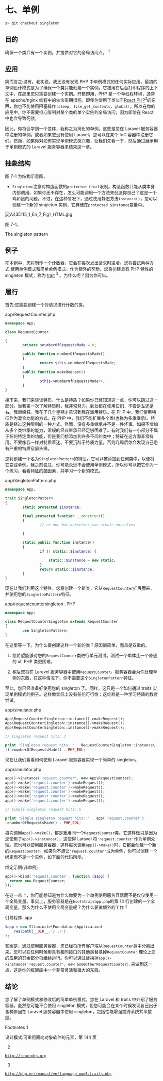 # 七、单例

```php
$> git checkout singleton

```

## 目的

确保一个类只有一个实例，并提供对它的全局访问点。 <sup>1</sup>

## 应用

简而言之:没有。老实说，我还没有发现 PHP 中单例模式的任何实际应用。最初的单例设计模式是为了确保一个类只能创建一个实例。它被用在后台打印程序的上下文中，在那里您只需要创建一个实例。开箱即用，PHP 是一个单线程环境，通常在 apache/nginx 线程中的生命周期很短。即使你使用了类似于[React PHP](http://reactphp.org/)<sup>2</sup>的东西，你也不能使用阻塞操作`(sleep, file_get_contents, global)`，所以在你的应用中，你不需要担心限制对某个类的单个实例的全局访问，因为即使在 React 中也会导致死锁。

因此，你将会学到一个变体，我称之为简化的单例。这些是您在 Laravel 服务容器中注册的单例，或者如果您没有使用 Laravel，您可以在某个 IoC 容器中注册它们。然而，如果你对如何实现单例模式感兴趣，让我们先看一下，然后通过展示用于单例模式的 Laravel 服务容器来结束这一章。

## 抽象结构

图 7-1 为结构示意图。

*   `Singleton`:注意对构造函数的`protected final`限制。构造函数只能从类本身内部调用。如果你还不存在，怎么可能调用一个方法来创造你自己？这是一个鸡和蛋的问题。不过，在这种情况下，通过使用静态方法`instance()`，您可以创建一个新的 singleton 实例，它存储在`protected $instance`变量中。

![A435115_1_En_7_Fig1_HTML.jpg](img/A435115_1_En_7_Fig1_HTML.jpg)

图 7-1。

The singleton pattern

## 例子

在本例中，您将制作一个计数器，它会在每次发出请求时递增。您将尝试两种方式:使用单例模式和简单单例模式。作为额外的奖励，您将创建具有 PHP 特性的 singleton 模式，称为 [trait](http://php.net/manual/en/language.oop5.traits.php) <sup>3</sup> 。为什么呢？因为你可以。

## 履行

首先:您需要创建一个对请求进行计数的类。

app/RequestCounter.php

```php
namespace App;

class RequestCounter

{
        private $numberOfRequestsMade = 0;

        public function numberOfRequestsMade()
        {
                return $this->numberOfRequestsMade;
        }
        public function makeRequest()
        {
                $this->numberOfRequestsMade++;
        }
}

```

接下来，我们来谈谈特质。什么是特质？如果你已经知道这一点，你可以跳过这一部分。当我第一次了解特质时，我非常努力，到处都在使用它们，不管是左还是右。我很疯狂。我花了几个星期才意识到我在滥用特质。在 PHP 中，我们使用特征作为混合功能的方式。在 PHP 中，我们不能扩展多个类(也称为多重继承)。特质是绕过这种限制的一种方式。然而，没有多重继承并不是一件坏事。如果不增加从多个类继承的能力，常规的经典继承已经足够困难了。有时我们有一小部分不属于任何特定类的功能，但是我们想添加到许多不同的类中；特征在这方面非常有用。不要像我一样对特质着迷。不要沉醉于特质力量，否则几周后你会发现自己患有严重的特质宿醉头痛。

您将创建一个名为`SingletonPattern`的特征，它可以被添加到任何类中，以便将它变成单例。我之前说过，你可能永远不会使用单例模式，所以你可以把它作为一个练习，看看特征的酷因素，并学习一个新的模式。

app/SingletonPattern.php

```php
namespace App;

trait SingletonPattern
{
        static protected $instance;

        final protected function __construct()
        {
                // no one but ourselves can create ourselves

        }

        static public function instance()
        {
                if (! static::$instance) {

                    static::$instance = new static;
                }
                return static::$instance;
        }
}

```

现在让我们利用这个特性。您将创建一个新类，它从`RequestCounter`扩展而来，并使用您的`SingletonPattern`特征。

app/requestcountersingleton . PHP

```php
namespace App;

class RequestCounterSingleton extends RequestCounter
{
        use SingletonPattern;
}

```

在这里等一下。为什么要创建这样一个新的类？原因很简单，而且是双重的。

1.  您希望能够对您的`RequestCounter`类进行单元测试。测试一个单体比一个普通的 ol' PHP 类更困难。

2.  稍后您将在 Laravel 服务容器中使用`RequestCounter`。服务容器会为你处理单例的东西，在这种情况下，你不需要这个`SingletonPattern`特征。

至此，您已经准备好使用您的 singleton 了。同样，这只是一个如何通过 traits 实现单例模式的例子。这样做实际上没有任何可行性；这纯粹是一种学习特质的教育尝试。

app/simulator.php

```php
App\RequestCounterSingleton::instance()->makeRequest();
App\RequestCounterSingleton::instance()->makeRequest();
App\RequestCounterSingleton::instance()->makeRequest();

// Singleton request hits: 3

print 'Singleton request hits: ' . RequestCounterSingleton::instance\
()->numberOfRequestsMade() . PHP_EOL;

```

现在让我们看看如何使用 Laravel 服务容器实现一个简单的 singleton。

app/simulator.php

```php
app()->instance('request.counter', new App\RequestCounter);
app()->make('request.counter')->makeRequest();
app()->make('request.counter')->makeRequest();
app()->make('request.counter')->makeRequest();
app()->make('request.counter')->makeRequest();
app()->make('request.counter')->makeRequest();

// Simple singleton request hits: 5

print 'Simple singleton request hits: ' . app('request.counter')
->numberOfRequestsMade() . PHP_EOL;

```

每次调用`app()->make()`，都是重用同一个`RequestCounter`类。它这样做只是因为您使用了`app()->instance()`，这使得 Laravel 将`'request.counter'`作为单例处理。您也可以使用服务容器，这样每次调用`app()->make()`时，它都会创建一个新的`RequestCounter`。如果你不想让`'request.counter'`成为单例，你可以创建一个绑定而不是一个实例，如下面的代码所示。

绑定示例(非单例)

```php
app()->bind('request.counter', function ($app) {
  return new RequestCounter;
});

```

在这一点上，你可能想知道为什么你要为一个单例使用服务容器而不是仅仅使用一个全局变量。事实上，服务容器是在`bootstrap/app.php`的第 14 行创建的一个全局变量。那么为什么不使用全局变量呢？为什么要做额外的工作？

引导程序. app

```php
$app = new Illuminate\Foundation\Application(
    realpath(__DIR__.'/../')
);

```

答案是，通过使用服务容器，您已经将所有客户端从`RequestCounter`类中分离出来。您可以在任何时候用具有相同接口的其他类替换掉`RequestCounter`,理论上您的应用的其余部分将继续运行。你可以通过替换掉`app()->instance('request.counter', new SomeOtherRequestCounter).`来做到这一点，这是你的框架库中一个非常灵活和强大的东西。

## 结论

您了解了单例模式和修改后的简单单例模式。您在 Laravel 和 traits 中介绍了服务容器。虽然您可能不会使用 singleton 模式，但您可能会在某个时候发现自己出于各种原因在 Laravel 服务容器中使用 singleton，包括性能增强或跨系统共享数据。

Footnotes 1

设计模式:可重用面向对象软件的元素，第 144 页

  2

[`http://reactphp.org`](http://reactphp.org)

  3

[`http://php.net/manual/en/language.oop5.traits.php`](http://php.net/manual/en/language.oop5.traits.php)
